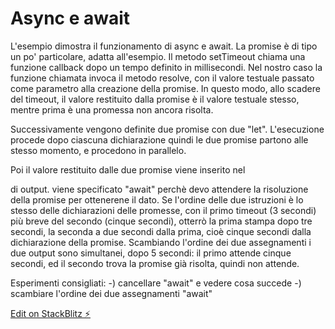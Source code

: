 # Async e await

L'esempio dimostra il funzionamento di async e await.
La promise è di tipo un po' particolare, adatta all'esempio. Il metodo setTimeout chiama una funzione callback dopo un tempo definito in millisecondi. Nel nostro caso la funzione chiamata invoca il metodo resolve, con il valore testuale passato come parametro alla creazione della promise. In questo modo, allo scadere del timeout, il valore restituito dalla promise è il valore testuale stesso, mentre prima è una promessa non ancora risolta.

Successivamente vengono definite due promise con due "let". L'esecuzione procede dopo ciascuna dichiarazione quindi le due promise partono alle stesso momento, e procedono in parallelo.

Poi il valore restituito dalle due promise viene inserito nel <div> di output. viene specificato "await" perchè devo attendere la risoluzione della promise per ottenerene il dato. Se l'ordine delle due istruzioni è lo stesso delle dichiarazioni delle promesse, con il primo timeout (3 secondi) più breve del secondo (cinque secondi), otterrò la prima stampa dopo tre secondi, la seconda a due secondi dalla prima, cioè cinque secondi dalla dichiarazione della promise. Scambiando l'ordine dei due assegnamenti i due output sono simultanei, dopo 5 secondi: il primo attende cinque secondi, ed il secondo trova la promise già risolta, quindi non attende.

Esperimenti consigliati:
-) cancellare "await" e vedere cosa succede
-) scambiare l'ordine dei due assegnamenti "await"

[Edit on StackBlitz ⚡️](https://stackblitz.com/edit/js-sswawait)
